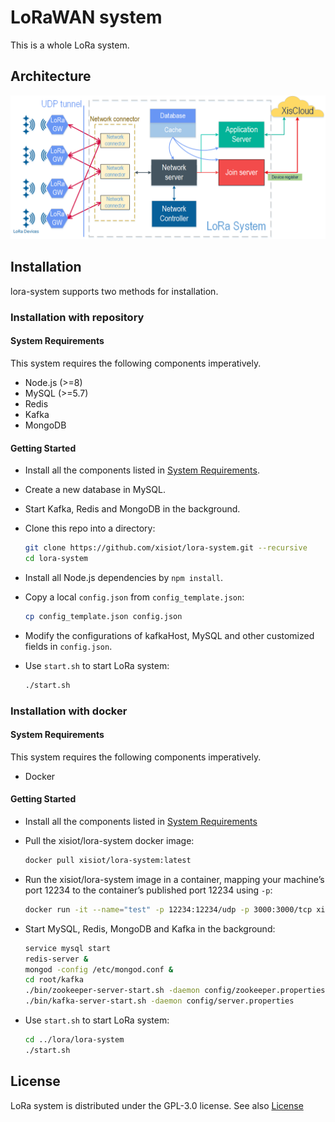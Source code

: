 # LoRaWAN system

This is a whole LoRa system.

## Architecture

![Architecture](https://github.com/xisiot/resources/blob/master/lora-system/images/Architecture.jpg "Architecture")

## Installation

lora-system supports two methods for installation.

### Installation with repository

#### System Requirements

This system requires the following components imperatively.

- Node.js (>=8)
- MySQL (>=5.7)
- Redis
- Kafka
- MongoDB

#### Getting Started

- Install all the components listed in [System Requirements](https://github.com/xisiot/lora-system/tree/master#system-requirements).

- Create a new database in MySQL.

- Start Kafka, Redis and MongoDB in the background.

- Clone this repo into a directory:

  ```sh
  git clone https://github.com/xisiot/lora-system.git --recursive
  cd lora-system
  ```

- Install all Node.js dependencies by `npm install`.

- Copy a local ``config.json`` from ``config_template.json``:

  ```sh
  cp config_template.json config.json
  ```

- Modify the configurations of kafkaHost, MySQL and other customized fields in ``config.json``.

- Use ``start.sh`` to start LoRa system:

  ```sh
  ./start.sh
  ```

### Installation with docker

#### System Requirements

This system requires the following components imperatively.

- Docker

#### Getting Started

- Install all the components listed in [System Requirements](https://github.com/xisiot/lora-system/tree/master#system-requirements-1)

- Pull the xisiot/lora-system docker image:

  ```sh
  docker pull xisiot/lora-system:latest
  ```

- Run the xisiot/lora-system image in a container, mapping your machine’s port 12234 to the container’s published port 12234 using `-p`:

  ```sh
  docker run -it --name="test" -p 12234:12234/udp -p 3000:3000/tcp xisiot/lora-system:latest /bin/bash
  ```

- Start MySQL, Redis, MongoDB and Kafka in the background:

  ```sh
  service mysql start
  redis-server &
  mongod -config /etc/mongod.conf &
  cd root/kafka
  ./bin/zookeeper-server-start.sh -daemon config/zookeeper.properties
  ./bin/kafka-server-start.sh -daemon config/server.properties
  ```

- Use `start.sh` to start LoRa system:

  ```sh
  cd ../lora/lora-system
  ./start.sh
  ```


## License

LoRa system is distributed under the GPL-3.0 license. See also [License](https://github.com/xisiot/lora-system/blob/master/LICENSE)
